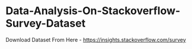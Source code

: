 # Data-Analysis-On-Stackoverflow-Survey-Dataset

Download Dataset From Here - https://insights.stackoverflow.com/survey
